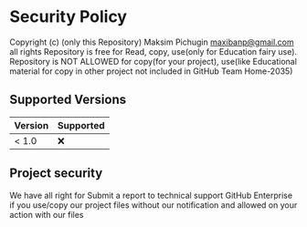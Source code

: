# Security Policy

Copyright (c) (only this Repository) Maksim Pichugin <maxibanp@gmail.com>
all rights 
Repository is free for Read, copy, use(only for Education fairy use).
Repository is NOT ALLOWED for copy(for your project), use(like Educational material for copy in other project not included in GitHub Team Home-2035)

## Supported Versions

| Version | Supported          |
| ------- | ------------------ |
| < 1.0   | :x: |

## Project security

We have all right for Submit a report to technical support GitHub Enterprise if you use/copy our project files without our notification and allowed on your action with our files
